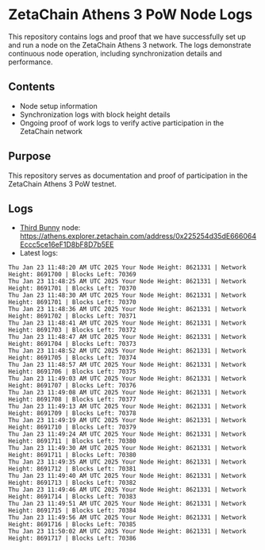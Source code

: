 # ZetaChain Athens 3 PoW Node Logs
This repository contains logs and proof that we have successfully set up and run a node on the ZetaChain Athens 3 network. The logs demonstrate continuous node operation, including synchronization details and performance.

## Contents
- Node setup information
- Synchronization logs with block height details
- Ongoing proof of work logs to verify active participation in the ZetaChain network

## Purpose
This repository serves as documentation and proof of participation in the ZetaChain Athens 3 PoW testnet.

## Logs

- [Third Bunny](https://thirdbunny.xyz/) node: https://athens.explorer.zetachain.com/address/0x225254d35dE666064Eccc5ce16eF1D8bF8D7b5EE
- Latest logs:
```
Thu Jan 23 11:48:20 AM UTC 2025 Your Node Height: 8621331 | Network Height: 8691700 | Blocks Left: 70369
Thu Jan 23 11:48:25 AM UTC 2025 Your Node Height: 8621331 | Network Height: 8691701 | Blocks Left: 70370
Thu Jan 23 11:48:30 AM UTC 2025 Your Node Height: 8621331 | Network Height: 8691701 | Blocks Left: 70370
Thu Jan 23 11:48:36 AM UTC 2025 Your Node Height: 8621331 | Network Height: 8691702 | Blocks Left: 70371
Thu Jan 23 11:48:41 AM UTC 2025 Your Node Height: 8621331 | Network Height: 8691703 | Blocks Left: 70372
Thu Jan 23 11:48:47 AM UTC 2025 Your Node Height: 8621331 | Network Height: 8691704 | Blocks Left: 70373
Thu Jan 23 11:48:52 AM UTC 2025 Your Node Height: 8621331 | Network Height: 8691705 | Blocks Left: 70374
Thu Jan 23 11:48:57 AM UTC 2025 Your Node Height: 8621331 | Network Height: 8691706 | Blocks Left: 70375
Thu Jan 23 11:49:03 AM UTC 2025 Your Node Height: 8621331 | Network Height: 8691707 | Blocks Left: 70376
Thu Jan 23 11:49:08 AM UTC 2025 Your Node Height: 8621331 | Network Height: 8691708 | Blocks Left: 70377
Thu Jan 23 11:49:13 AM UTC 2025 Your Node Height: 8621331 | Network Height: 8691709 | Blocks Left: 70378
Thu Jan 23 11:49:19 AM UTC 2025 Your Node Height: 8621331 | Network Height: 8691710 | Blocks Left: 70379
Thu Jan 23 11:49:24 AM UTC 2025 Your Node Height: 8621331 | Network Height: 8691711 | Blocks Left: 70380
Thu Jan 23 11:49:30 AM UTC 2025 Your Node Height: 8621331 | Network Height: 8691711 | Blocks Left: 70380
Thu Jan 23 11:49:35 AM UTC 2025 Your Node Height: 8621331 | Network Height: 8691712 | Blocks Left: 70381
Thu Jan 23 11:49:40 AM UTC 2025 Your Node Height: 8621331 | Network Height: 8691713 | Blocks Left: 70382
Thu Jan 23 11:49:46 AM UTC 2025 Your Node Height: 8621331 | Network Height: 8691714 | Blocks Left: 70383
Thu Jan 23 11:49:51 AM UTC 2025 Your Node Height: 8621331 | Network Height: 8691715 | Blocks Left: 70384
Thu Jan 23 11:49:56 AM UTC 2025 Your Node Height: 8621331 | Network Height: 8691716 | Blocks Left: 70385
Thu Jan 23 11:50:02 AM UTC 2025 Your Node Height: 8621331 | Network Height: 8691717 | Blocks Left: 70386
```
